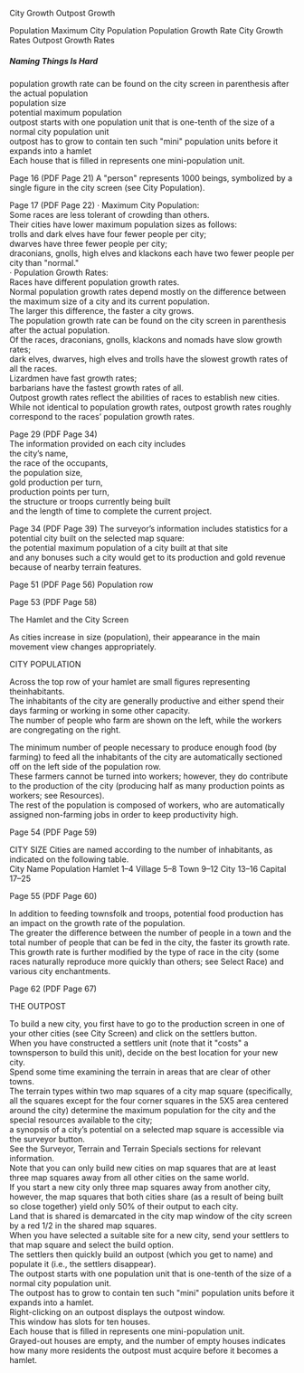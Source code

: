 



City Growth
Outpost Growth

Population
Maximum City Population
Population Growth Rate
City Growth Rates
Outpost Growth Rates






##### Naming Things Is Hard

population growth rate can be found on the city screen in parenthesis after the actual population  
population size  
potential maximum population  
outpost starts with one population unit that is one-tenth of the size of a normal city population unit  
outpost has to grow to contain ten such "mini" population units before it expands into a hamlet  
Each house that is filled in represents one mini-population unit.  



Page 16  (PDF Page 21)
A "person" represents 1000 beings, symbolized by a single figure in the city screen (see City Population).


Page 17  (PDF Page 22)
· Maximum City Population:  
    Some races are less tolerant of crowding than others.  
    Their cities have lower maximum population sizes as follows:  
        trolls and dark elves have four fewer people per city;  
        dwarves have three fewer people per city;  
        draconians, gnolls, high elves and klackons each have two fewer people per city than "normal."  
· Population Growth Rates:  
    Races have different population growth rates.  
    Normal population growth rates depend mostly on the difference between the maximum size of a city and its current population.  
    The larger this difference, the faster a city grows.  
    The population growth rate can be found on the city screen in parenthesis after the actual population.  
    Of the races, draconians, gnolls, klackons and nomads have slow growth rates;  
    dark elves, dwarves, high elves and trolls have the slowest growth rates of all the races.  
    Lizardmen have fast growth rates;  
    barbarians have the fastest growth rates of all.  
    Outpost growth rates reflect the abilities of races to establish new cities.  
    While not identical to population growth rates, outpost growth rates roughly correspond to the races’ population growth rates.  


Page 29  (PDF Page 34)  
The information provided on each city includes  
    the city’s name,  
    the race of the occupants,  
    the population size,  
    gold production per turn,  
    production points per turn,  
    the structure or troops currently being built  
    and the length of time to complete the current project.  


Page 34  (PDF Page 39)
The surveyor’s information includes statistics for a potential city built on the selected map square:  
the potential maximum population of a city built at that site  
and any bonuses such a city would get to its production and gold revenue because of nearby terrain features.  


Page 51  (PDF Page 56)
Population row


Page 53  (PDF Page 58)

The Hamlet and the City Screen

As cities increase in size (population), their appearance in the main movement view changes appropriately.  

CITY POPULATION

Across the top row of your hamlet are small figures representing theinhabitants.  
The inhabitants of the city are generally productive and either spend their days farming or working in some other capacity.  
The number of people who farm are shown on the left, while the workers are congregating on the right.  

The minimum number of people necessary to produce enough food (by farming) to feed all the inhabitants of the city are automatically sectioned off on the left side of the population row.  
These farmers cannot be turned into workers; however, they do contribute to the production of the city (producing half as many production points as workers; see Resources).  
The rest of the population is composed of workers, who are automatically assigned non-farming jobs in order to keep productivity high.  


Page 54  (PDF Page 59)

CITY SIZE
Cities are named according to the number of inhabitants, as indicated on the following table.  
City Name   Population
Hamlet       1–4
Village      5–8
Town         9–12
City        13–16
Capital     17–25


Page 55  (PDF Page 60)

In addition to feeding townsfolk and troops, potential food production has an impact on the growth rate of the population.  
The greater the difference between the number of people in a town and the total number of people that can be fed in the city, the faster its growth rate.  
This growth rate is further modified by the type of race in the city (some races naturally reproduce more quickly than others; see Select Race) and various city enchantments.  


Page 62  (PDF Page 67)

THE OUTPOST

To build a new city, you first have to go to the production screen in one of your other cities (see City Screen) and click on the settlers button.  
When you have constructed a settlers unit (note that it "costs" a townsperson to build this unit), decide on the best location for your new city.  
Spend some time examining the terrain in areas that are clear of other towns.  
The terrain types within two map squares of a city map square (specifically, all the squares except for the four corner squares in the 5X5 area centered around the city) determine the maximum population for the city and the special resources available to the city;  
a synopsis of a city’s potential on a selected map square is accessible via the surveyor button.  
See the Surveyor, Terrain and Terrain Specials sections for relevant information.  
Note that you can only build new cities on map squares that are at least three map squares away from all other cities on the same world.  
If you start a new city only three map squares away from another city, however, the map squares that both cities share (as a result of being built so close together) yield only 50% of their output to each city.  
Land that is shared is demarcated in the city map window of the city screen by a red 1/2 in the shared map squares.  
When you have selected a suitable site for a new city, send your settlers to that map square and select the build option.  
The settlers then quickly build an outpost (which you get to name) and populate it (i.e., the settlers disappear).  
The outpost starts with one population unit that is one-tenth of the size of a normal city population unit.  
The outpost has to grow to contain ten such "mini" population units before it expands into a hamlet.  
Right-clicking on an outpost displays the outpost window.  
This window has slots for ten houses.  
Each house that is filled in represents one mini-population unit.  
Grayed-out houses are empty, and the number of empty houses indicates how many more residents the outpost must acquire before it becomes a hamlet.
